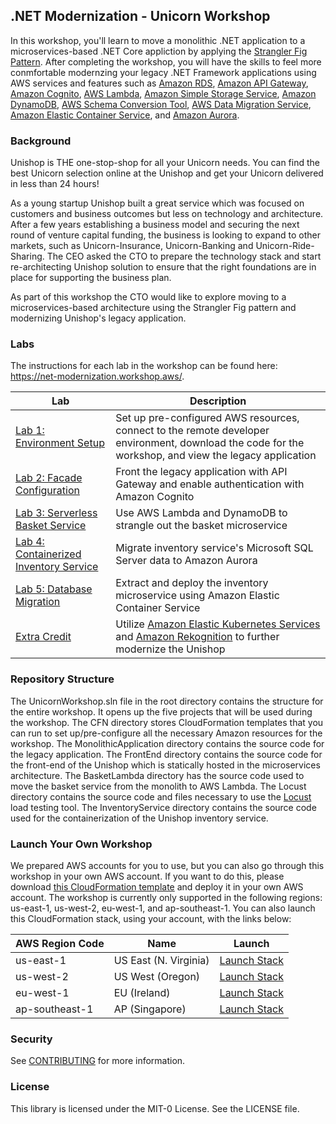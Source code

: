## .NET Modernization - Unicorn Workshop

In this workshop, you'll learn to move a monolithic .NET application to a microservices-based .NET Core appliction by applying the [Strangler Fig Pattern](https://martinfowler.com/bliki/StranglerFigApplication.html). After completing the workshop, you will have the skills to feel more conmfortable modernzing your legacy .NET Framework applications using AWS services and features such as [Amazon RDS](https://aws.amazon.com/rds/), [Amazon API Gateway](https://aws.amazon.com/api-gateway/), [Amazon Cognito](https://aws.amazon.com/cognito/), [AWS Lambda](https://aws.amazon.com/lambda/), [Amazon Simple Storage Service](https://aws.amazon.com/s3/), [Amazon DynamoDB](https://aws.amazon.com/dynamodb/), [AWS Schema Conversion Tool](https://aws.amazon.com/dms/schema-conversion-tool/), [AWS Data Migration Service](https://aws.amazon.com/dms/), [Amazon Elastic Container Service](https://aws.amazon.com/ecs/), and [Amazon Aurora](https://aws.amazon.com/rds/aurora/). 

### Background
Unishop is THE one-stop-shop for all your Unicorn needs. You can find the best Unicorn selection online at the Unishop and get your Unicorn delivered in less than 24 hours!

As a young startup Unishop built a great service which was focused on customers and business outcomes but less on technology and architecture. After a few years establishing a business model and securing the next round of venture capital funding, the business is looking to expand to other markets, such as Unicorn-Insurance, Unicorn-Banking and Unicorn-Ride-Sharing. The CEO asked the CTO to prepare the technology stack and start re-architecting Unishop solution to ensure that the right foundations are in place for supporting the business plan.

As part of this workshop the CTO would like to explore moving to a microservices-based architecture using the Strangler Fig pattern and modernizing Unishop's legacy application.


### Labs

The instructions for each lab in the workshop can be found here: https://net-modernization.workshop.aws/.

| Lab | Description |
| ------ | ------ |
| [Lab 1: Environment Setup](https://net-modernization.workshop.aws/lab1.html) | Set up pre-configured AWS resources, connect to the remote developer environment, download the code for the workshop, and view the legacy application |
| [Lab 2: Facade Configuration](https://net-modernization.workshop.aws/lab2.html) | Front the legacy application with API Gateway and enable authentication with Amazon Cognito   |
| [Lab 3: Serverless Basket Service](https://net-modernization.workshop.aws/lab3.html) | Use AWS Lambda and DynamoDB to strangle out the basket microservice|
| [Lab 4: Containerized Inventory Service](https://net-modernization.workshop.aws/lab4.html) | Migrate inventory service's Microsoft SQL Server data to Amazon Aurora |
| [Lab 5: Database Migration](https://net-modernization.workshop.aws/lab5.html) | Extract and deploy the inventory microservice using Amazon Elastic Container Service |
| [Extra Credit](https://net-modernization.workshop.aws/extra.html) | Utilize [Amazon Elastic Kubernetes Services](https://aws.amazon.com/eks/) and [Amazon Rekognition](https://aws.amazon.com/rekognition/) to further modernize the Unishop |

### Repository Structure

The UnicornWorkshop.sln file in the root directory contains the structure for the entire workshop. It opens up the five projects that will be used during the workshop.
The CFN directory stores CloudFormation templates that you can run to set up/pre-configure all the necessary Amazon resources for the workshop. 
The MonolithicApplication directory contains the source code for the legacy application. 
The FrontEnd directory contains the source code for the front-end of the Unishop which is statically hosted in the microservices architecture. 
The BasketLambda directory has the source code used to move the basket service from the monolith to AWS Lambda. 
The Locust directory contains the source code and files necessary to use the [Locust](https://locust.io/) load testing tool. 
The InventoryService directory contains the source code used for the containerization of the Unishop inventory service. 

### Launch Your Own Workshop
We prepared AWS accounts for you to use, but you can also go through this workshop in your own AWS account. If you want to do this, please download [this CloudFormation template](https://unicorn-store-dotnet.s3.us-east-2.amazonaws.com/Workshop-CFN.yml) and deploy it in your own AWS account. The workshop is currently only supported in the following regions: us-east-1, us-west-2, eu-west-1, and ap-southeast-1. You can also launch this CloudFormation stack, using your account, with the links below:

| AWS Region Code            | Name                     | Launch |
| --- | --- | --- 
| us-east-1 |US East (N. Virginia)|[Launch Stack](https://console.aws.amazon.com/cloudformation/home?region=us-east-1#/stacks/new?stackName=UnicornWorkshopMain&templateURL=https://unicorn-store-dotnet.s3.us-east-2.amazonaws.com/Workshop-CFN.yml) |
| us-west-2 |US West (Oregon)| [Launch Stack](https://console.aws.amazon.com/cloudformation/home?region=us-west-2#/stacks/new?stackName=UnicornWorkshopMain&templateURL=https://unicorn-store-dotnet.s3.us-east-2.amazonaws.com/Workshop-CFN.yml) |
| eu-west-1 |EU (Ireland)| [Launch Stack](https://console.aws.amazon.com/cloudformation/home?region=eu-west-1#/stacks/new?stackName=UnicornWorkshopMain&templateURL=https://unicorn-store-dotnet.s3.us-east-2.amazonaws.com/Workshop-CFN.yml) |
| ap-southeast-1 |AP (Singapore)| [Launch Stack](https://console.aws.amazon.com/cloudformation/home?region=ap-southeast-1#/stacks/new?stackName=UnicornWorkshopMain&templateURL=https://unicorn-store-dotnet.s3.us-east-2.amazonaws.com/Workshop-CFN.yml) |

### Security

See [CONTRIBUTING](CONTRIBUTING.md#security-issue-notifications) for more information.

### License

This library is licensed under the MIT-0 License. See the LICENSE file.

